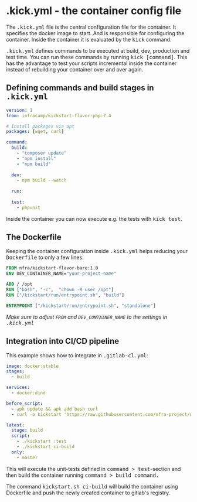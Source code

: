 
# .kick.yml - the container config file

The <kbd>.kick.yml</kbd> file is the central configuration file for 
the container. It specifies the docker image to start. And is responsible
for configuring the container. Inside the container it is evaluated by the
<kbd>kick</kbd> command.

<kbd>.kick.yml</kbd> defines commands to be executed at build, dev, production
and test time. You can run these commands by running <kbd>kick [command]</kbd>.
This has the advantage to test your scripts incremental inside the container
instead of rebuilding your container over and over again.


## Defining commands and build stages in <kbd>.kick.yml</kbd>

```yaml
version: 1
from: infracamp/kickstart-flavor-php:7.4

# Install packages via apt
packages: [wget, curl]

command:
  build:
    - "composer update"
    - "npm install"
    - "npm build"
    
  dev:
    - npm build --watch
    
  run:
  
  test:
    - phpunit
```

Inside the container you can now execute e.g. the tests with <kbd>kick test</kbd>.

## The Dockerfile <small></small>

Keeping the container configuration inside <kbd>.kick.yml</kbd> helps reducing your
<kbd>Dockerfile</kbd> to only a few lines:

```dockerfile
FROM nfra/kickstart-flavor-bare:1.0
ENV DEV_CONTAINER_NAME="your-project-name"

ADD / /opt
RUN ["bash", "-c",  "chown -R user /opt"]
RUN ["/kickstart/run/entrypoint.sh", "build"]

ENTRYPOINT ["/kickstart/run/entrypoint.sh", "standalone"]
```
*Make sure to adjust `FROM` and `DEV_CONTAINER_NAME` to the settings in
 <kbd>.kick.yml</kbd>*


## Integration into CI/CD pipeline

This example shows how to integrate in <kbd>.gitlab-cl.yml</kbd>:

```yaml
image: docker:stable
stages:
  - build

services:
  - docker:dind

before_script:
  - apk update && apk add bash curl
  - curl -o kickstart 'https://raw.githubusercontent.com/nfra-project/nfra-kickstart/master/dist/kickstart.sh' && chmod +x kickstart

latest:
  stage: build
  script:
    - ./kickstart :test
    - ./kickstart ci-build
  only:
    - master
```

This will execute the unit-tests defined in <kbd>command > test</kbd>-section 
and then build the container running <kbd>command > build</kdb> command.

The command <kbd>kickstart.sh ci-build</kbd> will build the container using
Dockerfile and push the newly created container to gitlab's registry.
